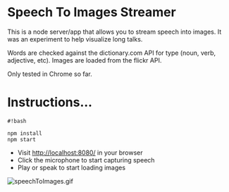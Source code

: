 # Speech To Images Streamer #

This is a node server/app that allows you to stream speech into images. It was an experiment to help visualize long talks. 

Words are checked against the dictionary.com API for type (noun, verb, adjective, etc). Images are loaded from the flickr API.

Only tested in Chrome so far.


# Instructions... #


```
#!bash

npm install
npm start
```

* Visit [http://localhost:8080/](http://localhost:8080/) in your browser
* Click the microphone to start capturing speech
* Play or speak to start loading images



![speechToImages.gif](https://bitbucket.org/repo/L4MoA9/images/3608316079-speechToImages.gif)